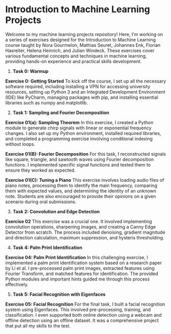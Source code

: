# Introduction to Machine Learning Projects
Welcome to my machine learning projects repository! Here, I'm working on a series of exercises designed for the Introduction to Machine Learning course taught by Nora Gourmelon, Mathias Seuret, Johannes Enk, Florian Hasreiter, Helena Heinrich, and Julian Windeck. These exercises cover various fundamental concepts and techniques in machine learning, providing hands-on experience and practical skills development.

1. **Task 0: Warmup**
   
**Exercise 0: Getting Started**
To kick off the course, I set up all the necessary software required, including installing a VPN for accessing university resources, setting up Python 3 and an Integrated Development Environment (IDE) like PyCharm, managing packages with pip, and installing essential libraries such as numpy and matplotlib.

2. **Task 1: Sampling and Fourier Decomposition**

**Exercise 01(a): Sampling Theorem**
In this exercise, I created a Python module to generate chirp signals with linear or exponential frequency changes. I also set up my Python environment, installed required libraries, and completed a programming exercise involving conditional indexing without loops.

**Exercise 01(B): Fourier Decomposition**
For this task, I reconstructed signals like square, triangle, and sawtooth waves using Fourier decomposition functions. I implemented specific signal functions and tested them to ensure they worked as expected.

**Exercise 01(C): Tuning a Piano**
This exercise involves loading audio files of piano notes, processing them to identify the main frequency, comparing them with expected values, and determining the identity of an unknown note. Students are also encouraged to provide their opinions on a given scenario during oral submissions.

3. **Task 2: Convolution and Edge Detection**
   
**Exercise 02**
This exercise was a crucial one. It involved implementing convolution operations, sharpening images, and creating a Canny Edge Detector from scratch. The process included denoising, gradient magnitude and direction calculation, maximum suppression, and hysteris thresholding.

4. **Task 4: Palm Print Identification**
   
**Exercise 04: Palm Print Identification**
In this challenging exercise, I implemented a palm print identification system based on a research paper by Li et al. I pre-processed palm print images, extracted features using Fourier Transform, and matched features for identification. The provided Python modules and important hints guided me through this process effectively.

5. **Task 5: Facial Recognition with Eigenfaces**
   
**Exercise 05: Facial Recognition**
For the final task, I built a facial recognition system using Eigenfaces. This involved pre-processing, training, and classification. I even supported both online detection using a webcam and offline detection using an offline dataset. It was a comprehensive project that put all my skills to the test.
